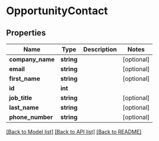 # OpportunityContact

## Properties
Name | Type | Description | Notes
------------ | ------------- | ------------- | -------------
**company_name** | **string** |  | [optional] 
**email** | **string** |  | [optional] 
**first_name** | **string** |  | [optional] 
**id** | **int** |  | 
**job_title** | **string** |  | [optional] 
**last_name** | **string** |  | [optional] 
**phone_number** | **string** |  | [optional] 

[[Back to Model list]](../README.md#documentation-for-models) [[Back to API list]](../README.md#documentation-for-api-endpoints) [[Back to README]](../README.md)


